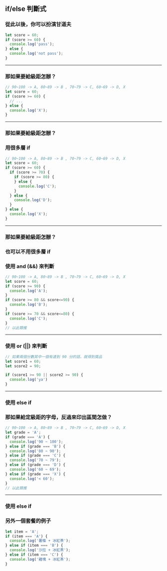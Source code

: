 ## if/else 判斷式
### 從此以後，你可以扮演甘道夫

```javascript
let score = 60;
if (score >= 60) {
  console.log('pass');
} else {
  console.log('not pass');
}
```

---

### 那如果要給級距怎辦？

```javascript
// 90~100 -> A, 80~89 -> B , 70~79 -> C, 60~69 -> D, X
let score = 60;
if (score >= 60) {
  // ...
} else {
  console.log('X');
}
```

---

### 那如果要給級距怎辦？
### 用很多層 if 

```javascript
// 90~100 -> A, 80~89 -> B , 70~79 -> C, 60~69 -> D, X
let score = 60;
if (score >= 60) {
  if (score >= 70) {
    if (score >= 80) {
    } else {
      console.log('C');    
    }
  } else {
    console.log('D');  
  }
} else {
  console.log('X');
}
```

---

### 那如果要給級距怎辦？
### 也可以不用很多層 if 
### 使用 and (&&) 來判斷

```javascript
// 90~100 -> A, 80~89 -> B , 70~79 -> C, 60~69 -> D, X
let score = 60;
if (score >= 90) {
  console.log('A');
} 
if (score >= 80 && score<=90) {
  console.log('B');
}
if (score >= 70 && score<=80) {
  console.log('C');
}
// 以此類推
```

---

### 使用 or (||) 來判斷

```javascript
// 如果兩個分數其中一個有達到 90 分的話，就得到獎品
let score1 = 60;
let score2 = 90;

if (score1 >= 90 || score2 >= 90) {
  console.log('ya')
}
```

---

### 使用 else if
### 那如果給定級距的字母，反過來印出區間怎做？

```javascript
// 90~100 -> A, 80~89 -> B , 70~79 -> C, 60~69 -> D, X
let grade = 'A';
if (grade === 'A') {
  console.log('90 ~ 100');
} else if (grade === 'B') {
  console.log('80 ~ 90');
} else if (grade === 'C') {
  console.log('70 ~ 79');
} else if (grade === 'D') {
  console.log('60 ~ 69');
} else if (grade === 'X') {
  console.log('< 60');
}
// 以此類推
```

---

### 使用 else if
### 另外一個套餐的例子

```javascript
let item = 'A';
if (item === 'A') {
  console.log('薯條 + 冰紅茶');
} else if (item === 'B') {
  console.log('沙拉 + 冰紅茶');
} else if (item === 'C') {
  console.log('雞塊 + 冰紅茶');
}
```


